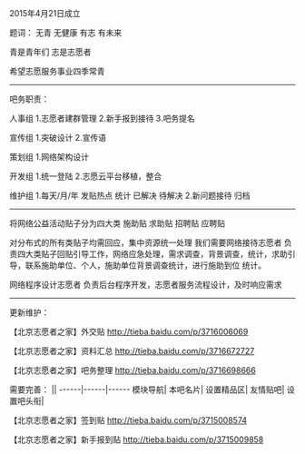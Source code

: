 2015年4月21日成立

题词：
无青 无健康
有志 有未来

青是青年们
志是志愿者

希望志愿服务事业四季常青

------

吧务职责：

人事组
1.志愿者建群管理
2.新手报到接待
3.吧务提名

宣传组
1.突破设计
2.宣传语

策划组
1.网络架构设计

开发组
1.统一登陆
2.志愿云平台移植，整合

维护组
1.每天/月/年 发贴热点 统计 已解决 待解决
2.新问题接待 归档

------

将网络公益活动贴子分为四大类
施助贴
求助贴
招聘贴
应聘贴

对分布式的所有类贴子均需回应，集中资源统一处理
我们需要网络接待志愿者 负责四大类贴子回贴引导工作，网络应急处理，需求调查，背景调查，统计，求助引导，联系施助单位、个人，施助单位背景调查统计，进行施助到位 统计。

网络程序设计志愿者 负责后台程序开发，志愿者服务流程设计，及时响应需求

------

更新维护：

【北京志愿者之家】外交贴 http://tieba.baidu.com/p/3716006069

【北京志愿者之家】资料汇总 http://tieba.baidu.com/p/3716672727

【北京志愿者之家】吧务整理 http://tieba.baidu.com/p/3716698666

需要完善：
||
------|------|------
模块导航|
本吧名片|
设置精品区|
友情贴吧|
设置吧头衔|

【北京志愿者之家】签到贴 http://tieba.baidu.com/p/3715008574

【北京志愿者之家】新手报到贴 http://tieba.baidu.com/p/3715009858
